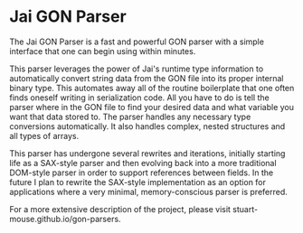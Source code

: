 # Jai GON Parser

The Jai GON Parser is a fast and powerful GON parser with a simple interface that one can begin using within minutes.

This parser leverages the power of Jai's runtime type information to automatically convert string data from the GON file into its proper internal binary type. 
This automates away all of the routine boilerplate that one often finds oneself writing in serialization code. All you have to do is tell the parser where in the GON file to find your desired data and what variable you want that data stored to. The parser handles any necessary type conversions automatically. It also handles complex, nested structures and all types of arrays. 

This parser has undergone several rewrites and iterations, initially starting life as a SAX-style parser and then evolving back into a more traditional DOM-style parser in order to support references between fields. In the future I plan to rewrite the SAX-style implementation as an option for applications where a very minimal, memory-conscious parser is preferred.

For a more extensive description of the project, please visit stuart-mouse.github.io/gon-parsers.
